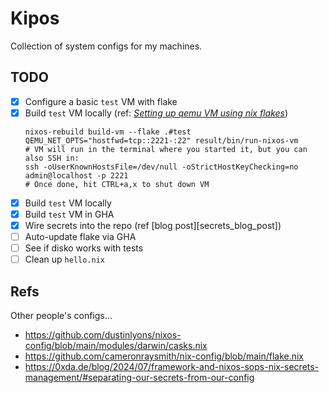 # Kipos

Collection of system configs for my machines.

## TODO

- [x] Configure a basic `test` VM with flake
- [x] Build `test` VM locally (ref: [_Setting up qemu VM using nix flakes_][nix_vm_gist])
    ```shell
    nixos-rebuild build-vm --flake .#test
    QEMU_NET_OPTS="hostfwd=tcp::2221-:22" result/bin/run-nixos-vm
    # VM will run in the terminal where you started it, but you can also SSH in:
    ssh -oUserKnownHostsFile=/dev/null -oStrictHostKeyChecking=no admin@localhost -p 2221
    # Once done, hit CTRL+a,x to shut down VM
    ```
- [x] Build `test` VM locally
- [x] Build `test` VM in GHA
- [x] Wire secrets into the repo (ref [blog post][secrets_blog_post])
- [ ] Auto-update flake via GHA
- [ ] See if disko works with tests
- [ ] Clean up `hello.nix`

[nix_vm_gist]: https://gist.github.com/FlakM/0535b8aa7efec56906c5ab5e32580adf
[secrets]: https://unmovedcentre.com/posts/secrets-management/#overview-and-video

## Refs

Other people's configs...

- https://github.com/dustinlyons/nixos-config/blob/main/modules/darwin/casks.nix
- https://github.com/cameronraysmith/nix-config/blob/main/flake.nix
- https://0xda.de/blog/2024/07/framework-and-nixos-sops-nix-secrets-management/#separating-our-secrets-from-our-config

